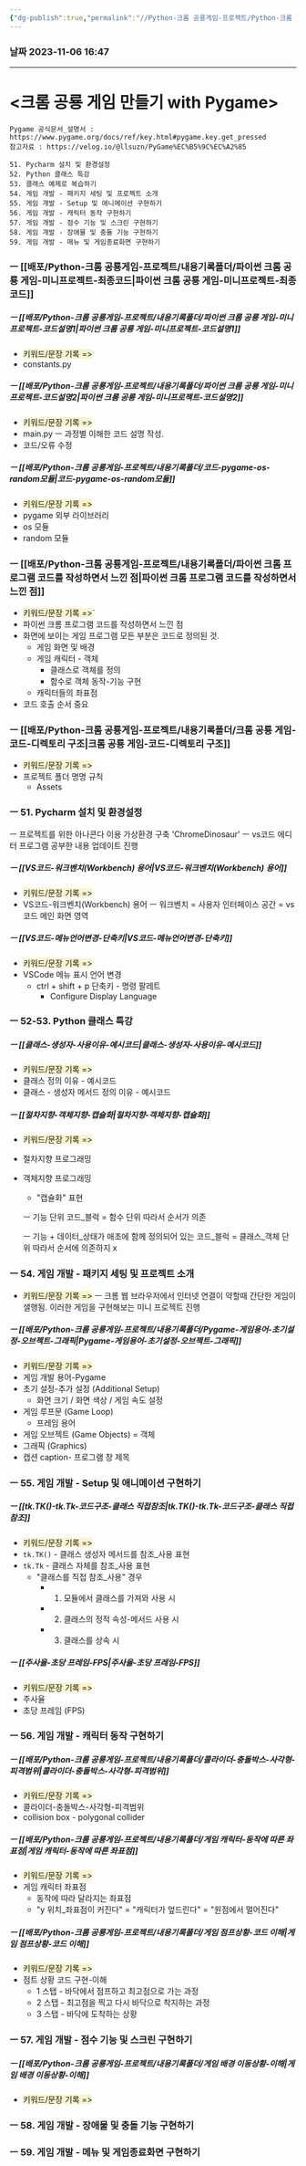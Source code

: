 ```yaml
---
{"dg-publish":true,"permalink":"//Python-크롬 공룡게임-프로젝트/Python-크롬 공룡게임-프로젝트-목차/","tags":["목차","파이썬/프로젝트"],"noteIcon":""}
---
```


### 날짜 2023-11-06 16:47

-------------------------------


# <크롬 공룡 게임 만들기 with Pygame>
	Pygame 공식문서_설명서 : https://www.pygame.org/docs/ref/key.html#pygame.key.get_pressed
	참고자료 : https://velog.io/@llsuzn/PyGame%EC%B5%9C%EC%A2%85

```
51. Pycharm 설치 및 환경설정
52. Python 클래스 특강
53. 클래스 예제로 복습하기
54. 게임 개발 - 패키지 세팅 및 프로젝트 소개
55. 게임 개발 - Setup 및 애니메이션 구현하기
56. 게임 개발 - 캐릭터 동작 구현하기
57. 게임 개발 - 점수 기능 및 스크린 구현하기
58. 게임 개발 - 장애물 및 충돌 기능 구현하기
59. 게임 개발 - 메뉴 및 게임종료화면 구현하기
```

### ㅡ [[배포/Python-크롬 공룡게임-프로젝트/내용기록폴더/파이썬 크롬 공룡 게임-미니프로젝트-최종코드\|파이썬 크롬 공룡 게임-미니프로젝트-최종코드]]
##### ㅡ [[배포/Python-크롬 공룡게임-프로젝트/내용기록폴더/파이썬 크롬 공룡 게임-미니프로젝트-코드설명1\|파이썬 크롬 공룡 게임-미니프로젝트-코드설명1]]
- <span style="background:rgba(240, 200, 0, 0.2)">키워드/문장 기록 =></span>
- constants.py

##### ㅡ [[배포/Python-크롬 공룡게임-프로젝트/내용기록폴더/파이썬 크롬 공룡 게임-미니프로젝트-코드설명2\|파이썬 크롬 공룡 게임-미니프로젝트-코드설명2]]
- <span style="background:rgba(240, 200, 0, 0.2)">키워드/문장 기록 =></span>
- main.py
	ㅡ
	과정별 이해한 코드 설명 작성.
- 코드/오류 수정
##### ㅡ [[배포/Python-크롬 공룡게임-프로젝트/내용기록폴더/코드-pygame-os-random모듈\|코드-pygame-os-random모듈]]
- <span style="background:rgba(240, 200, 0, 0.2)">키워드/문장 기록 =></span>
- pygame 외부 라이브러리
- os 모듈
- random 모듈

### ㅡ [[배포/Python-크롬 공룡게임-프로젝트/내용기록폴더/파이썬 크롬 프로그램 코드를 작성하면서 느낀 점\|파이썬 크롬 프로그램 코드를 작성하면서 느낀 점]]
- <span style="background:rgba(240, 200, 0, 0.2)">키워드/문장 기록 =></span>`
- 파이썬 크롬 프로그램 코드를 작성하면서 느낀 점
- 화면에 보이는 게임 프로그램 모든 부분은 코드로 정의된 것.
	- 게임 화면 및 배경 
	- 게임 캐릭터 - 객체
		- 클래스로 객체를 정의
		- 함수로 객체 동작-기능 구현 
	- 캐릭터들의 좌표점
- 코드 호출 순서 중요


### ㅡ [[배포/Python-크롬 공룡게임-프로젝트/내용기록폴더/크롬 공룡 게임-코드-디렉토리 구조\|크롬 공룡 게임-코드-디렉토리 구조]]
- <span style="background:rgba(240, 200, 0, 0.2)">키워드/문장 기록 =></span>
- 프로젝트 폴더 명명 규칙
	- Assets





### ㅡ 51. Pycharm 설치 및 환경설정

ㅡ
	프로젝트를 위한 아나콘다 이용 가상환경 구축
		'ChromeDinosaur'
ㅡ
	vs코드 에디터 프로그램 공부한 내용 업데이트 진행



##### ㅡ [[VS코드-워크벤치(Workbench) 용어\|VS코드-워크벤치(Workbench) 용어]]
- <span style="background:rgba(240, 200, 0, 0.2)">키워드/문장 기록 =></span>
- VS코드-워크벤치(Workbench) 용어
	ㅡ
	워크벤치 = 사용자 인터페이스 공간 = vs코드 메인 화면 영역

##### ㅡ [[VS코드-메뉴언어변경-단축키\|VS코드-메뉴언어변경-단축키]]
- <span style="background:rgba(240, 200, 0, 0.2)">키워드/문장 기록 =></span>
- VSCode 메뉴 표시 언어 변경
	- ctrl + shift + p 단축키 - 명령 팔레트
		- Configure Display Language



### ㅡ 52-53. Python 클래스 특강

##### ㅡ [[클래스-생성자-사용이유-예시코드\|클래스-생성자-사용이유-예시코드]]
- <span style="background:rgba(240, 200, 0, 0.2)">키워드/문장 기록 =></span>
- 클래스 정의 이유 - 예시코드
- 클래스 - 생성자 메서드 정의 이유 - 예시코드

##### ㅡ [[절차지향-객체지향-캡슐화\|절차지향-객체지향-캡슐화]]
- <span style="background:rgba(240, 200, 0, 0.2)">키워드/문장 기록 =></span>
- 절차지향 프로그래밍
- 객체지향 프로그래밍
	- "캡슐화" 표현
	
	ㅡ
	기능 단위 코드_블럭 = 함수 단위
	따라서 순서가 의존
		
	ㅡ
	기능 + 데이터_상태가 애초에 함께 정의되어 있는 코드_블럭 = 클래스_객체 단위
	따라서 순서에 의존하지 x 




### ㅡ 54. 게임 개발 - 패키지 세팅 및 프로젝트 소개
- <span style="background:rgba(240, 200, 0, 0.2)">키워드/문장 기록 =></span>
ㅡ
크롬 웹 브라우저에서 인터넷 연결이 약할때 간단한 게임이 샐행됨. 이러한 게임을 구현해보는 미니 프로젝트 진행

##### ㅡ [[배포/Python-크롬 공룡게임-프로젝트/내용기록폴더/Pygame-게임용어-초기설정-오브젝트-그래픽\|Pygame-게임용어-초기설정-오브젝트-그래픽]]
- <span style="background:rgba(240, 200, 0, 0.2)">키워드/문장 기록 =></span>
- 게임 개발 용어-Pygame
- 초기 설정-추가 설정 (Additional Setup)
	- 화면 크기 / 화면 색상 / 게임 속도 설정 
- 게임 루프문 (Game Loop)
	- 프레임 용어
- 게임 오브젝트 (Game Objects) = 객체
- 그래픽 (Graphics)
- 캡션 caption- 프로그램 창 제목


### ㅡ 55. 게임 개발 - Setup 및 애니메이션 구현하기

##### ㅡ [[tk.TK()-tk.Tk-코드구조-클래스 직접참조\|tk.TK()-tk.Tk-코드구조-클래스 직접참조]]
- <span style="background:rgba(240, 200, 0, 0.2)">키워드/문장 기록 =></span>
- `tk.TK()` - 클래스 생성자 메서드를 참조_사용 표현
- `tk.Tk` - 클래스 자체를 참조_사용 표현 
	- "클래스를 직접 참조_사용" 경우
		- 1. 모듈에서 클래스를 가져와 사용 시
		- 2. 클래스의 정적 속성-메서드 사용 시
		- 3. 클래스를 상속 시
##### ㅡ [[주사율-초당 프레임-FPS\|주사율-초당 프레임-FPS]]
- <span style="background:rgba(240, 200, 0, 0.2)">키워드/문장 기록 =></span>
- 주사율
- 초당 프레임 (FPS)


### ㅡ 56. 게임 개발 - 캐릭터 동작 구현하기


##### ㅡ [[배포/Python-크롬 공룡게임-프로젝트/내용기록폴더/콜라이더-충돌박스-사각형-피격범위\|콜라이더-충돌박스-사각형-피격범위]]
- <span style="background:rgba(240, 200, 0, 0.2)">키워드/문장 기록 =></span>
- 콜라이더-충돌박스-사각형-피격범위
- collision box - polygonal collider


##### ㅡ [[배포/Python-크롬 공룡게임-프로젝트/내용기록폴더/게임 캐릭터-동작에 따른 좌표점\|게임 캐릭터-동작에 따른 좌표점]]
- <span style="background:rgba(240, 200, 0, 0.2)">키워드/문장 기록 =></span>
- 게임 캐릭터 좌표점
	- 동작에 따라 달라지는 좌표점
	- "y 위치_좌표점이 커진다" = "캐릭터가 엎드린다" = "원점에서 멀어진다"

##### ㅡ [[배포/Python-크롬 공룡게임-프로젝트/내용기록폴더/게임 점프상황-코드 이해\|게임 점프상황-코드 이해]]
- <span style="background:rgba(240, 200, 0, 0.2)">키워드/문장 기록 =></span>
- 점트 상황 코드 구현-이해
	- 1 스탭 - 바닥에서 점프하고 최고점으로 가는 과정
	- 2 스탭 - 최고점을 찍고 다시 바닥으로 착지하는 과정
	- 3 스탭 - 바닥에 도착하는 상황



### ㅡ 57. 게임 개발 - 점수 기능 및 스크린 구현하기


##### ㅡ [[배포/Python-크롬 공룡게임-프로젝트/내용기록폴더/게임 배경 이동상황-이해\|게임 배경 이동상황-이해]]
- <span style="background:rgba(240, 200, 0, 0.2)">키워드/문장 기록 =></span>


### ㅡ 58. 게임 개발 - 장애물 및 충돌 기능 구현하기
### ㅡ 59. 게임 개발 - 메뉴 및 게임종료화면 구현하기


